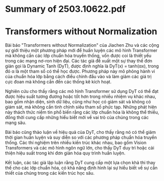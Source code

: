 # Summary of 2503.10622.pdf

# Transformers without Normalization

Bài báo "Transformers without Normalization" của Jiachen Zhu và các cộng sự giới thiệu một phương pháp mới để huấn luyện các mô hình Transformer mà không cần các lớp chuẩn hóa truyền thống, vốn được coi là thiết yếu trong các mạng nơ-ron hiện đại. Các tác giả đề xuất một sự thay thế đơn giản gọi là Dynamic Tanh (DyT), được định nghĩa là DyT(x) = tanh(αx), trong đó α là một tham số có thể học được. Phương pháp này mô phỏng hành vi của chuẩn hóa lớp bằng cách điều chỉnh đầu vào và làm giảm các giá trị cực đoan mà không cần đến các thống kê kích hoạt.

Nghiên cứu cho thấy rằng các mô hình Transformer sử dụng DyT có thể đạt được hiệu suất tương đương hoặc tốt hơn trong nhiều nhiệm vụ khác nhau, bao gồm nhận diện, sinh dữ liệu, cũng như học có giám sát và không có giám sát, mà không cần tinh chỉnh siêu tham số phức tạp. Những phát hiện này thách thức niềm tin phổ biến rằng các lớp chuẩn hóa là không thể thiếu, đồng thời cung cấp những hiểu biết mới về vai trò của chúng trong các mạng sâu.

Bài báo cũng thảo luận về hiệu quả của DyT, cho thấy rằng nó có thể giảm thời gian huấn luyện và suy diễn so với các phương pháp chuẩn hóa truyền thống. Các thí nghiệm trên nhiều kiến trúc khác nhau, bao gồm Vision Transformers và các mô hình ngôn ngữ lớn, cho thấy DyT duy trì hoặc cải thiện hiệu suất trong khi đơn giản hóa quy trình huấn luyện.

Kết luận, các tác giả lập luận rằng DyT cung cấp một lựa chọn khả thi thay thế cho các lớp chuẩn hóa, có khả năng định hình lại sự hiểu biết về sự cần thiết của chúng trong các kiến trúc học sâu.
